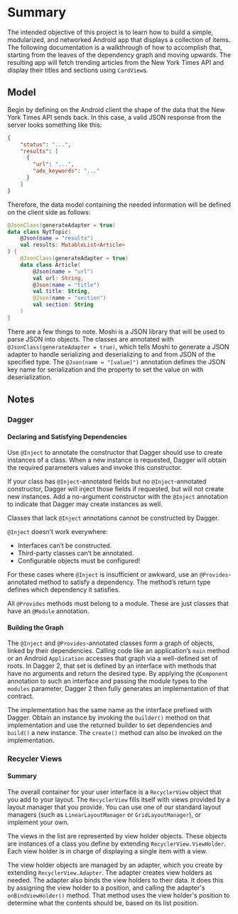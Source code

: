 # Summary

The intended objective of this project is to learn how to build a simple, modularized, and networked Android
app that displays a collection of items. The following documentation is a walkthrough of how to accomplish that,
starting from the leaves of the dependency graph and moving upwards. The resulting app will fetch trending
articles from the New York Times API and display their titles and sections using `CardView`s.

## Model

Begin by defining on the Android client the shape of the data that the New York Times API sends back.
In this case, a valid JSON response from the server looks something like this:

```json
{
    "status": "...",
    "results": [
      {
        "url": "...",
        "adx_keywords": "..."
      }
    ]
}
```

Therefore, the data model containing the needed information will be defined on the client side as follows:

```kotlin
@JsonClass(generateAdapter = true)
data class NytTopic(
    @Json(name = "results")
    val results: MutableList<Article>
) {
    @JsonClass(generateAdapter = true)
    data class Article(
        @Json(name = "url")
        val url: String,
        @Json(name = "title")
        val title: String,
        @Json(name = "section")
        val section: String
    )
}
```

There are a few things to note. Moshi is a JSON library that will be used to parse JSON into objects.
The classes are annotated with `@JsonClass(generateAdapter = true)`, which tells Moshi to generate a JSON
adapter to handle serializing and deserializing to and from JSON of the specified type. The
`@Json(name = "[value]")` annotation defines the JSON key name for serialization and the property to
set the value on with deserialization.

## Notes

### Dagger

#### Declaring and Satisfying Dependencies

Use `@Inject` to annotate the constructor that Dagger should use to create instances of a class. When a new instance is
requested, Dagger will obtain the required parameters values and invoke this constructor.

If your class has `@Inject`-annotated fields but no `@Inject`-annotated constructor, Dagger will inject those fields if requested,
but will not create new instances. Add a no-argument constructor with the `@Inject` annotation to indicate that Dagger may
create instances as well.

Classes that lack `@Inject` annotations cannot be constructed by Dagger.

`@Inject` doesn’t work everywhere:

* Interfaces can’t be constructed.
* Third-party classes can’t be annotated.
* Configurable objects must be configured!

For these cases where `@Inject` is insufficient or awkward, use an `@Provides`-annotated method to satisfy a dependency.
The method’s return type defines which dependency it satisfies.

All `@Provides` methods must belong to a module. These are just classes that have an `@Module` annotation.

#### Building the Graph

The `@Inject` and `@Provides`-annotated classes form a graph of objects, linked by their dependencies.
Calling code like an application’s `main` method or an Android `Application` accesses that graph via a
well-defined set of roots. In Dagger 2, that set is defined by an interface with methods that have no
arguments and return the desired type. By applying the `@Component` annotation to such an interface and
passing the module types to the `modules` parameter, Dagger 2 then fully generates an implementation of that contract.

The implementation has the same name as the interface prefixed with Dagger. Obtain an instance by invoking the
`builder()` method on that implementation and use the returned builder to set dependencies and `build()` a new
instance. The `create()` method can also be invoked on the implementation.

### Recycler Views

#### Summary

The overall container for your user interface is a `RecyclerView` object that you add to your layout.
The `RecyclerView` fills itself with views provided by a layout manager that you provide. You can use
one of our standard layout managers (such as `LinearLayoutManager` or `GridLayoutManager`), or implement
your own.

The views in the list are represented by view holder objects. These objects are instances of a class
you define by extending `RecyclerView.ViewHolder`. Each view holder is in charge of displaying a single
item with a view.

The view holder objects are managed by an adapter, which you create by extending `RecyclerView.Adapter`.
The adapter creates view holders as needed. The adapter also binds the view holders to their data.
It does this by assigning the view holder to a position, and calling the adapter's `onBindViewHolder()` method.
That method uses the view holder's position to determine what the contents should be, based on its
list position.
